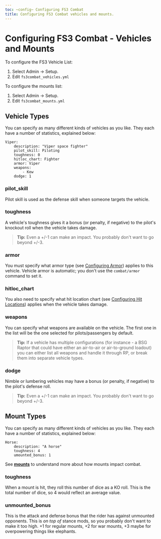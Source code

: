 ```yaml
---
toc: ~config~ Configuring FS3 Combat
title: Configuring FS3 Combat vehicles and mounts.
---
```

# Configuring FS3 Combat - Vehicles and Mounts

To configure the FS3 Vehicle List:

1. Select Admin -> Setup.
2. Edit `fs3combat_vehicles.yml`

To configure the mounts list:

1. Select Admin -> Setup.
2. Edit `fs3combat_mounts.yml`

## Vehicle Types

You can specify as many different kinds of vehicles as you like.  They each have a number of statistics, explained below:

    Viper:
        description: "Viper space fighter"
        pilot_skill: Piloting
        toughness: 0
        hitloc_chart: Fighter
        armor: Viper
        weapons:
            - Kew
        dodge: 1

### pilot_skill

Pilot skill is used as the defense skill when someone targets the vehicle.

### toughness

A vehicle's toughness gives it a bonus (or penalty, if negative) to the pilot's knockout roll when the vehicle takes damage.

> <i class="fa fa-info-circle"></i> **Tip:** Even a +/-1 can make an impact.  You probably don't want to go beyond +/-3.

### armor

You must specify what armor type (see [Configuring Armor](/tutorials/config/fs3combat_armor)) applies to this vehicle.  Vehicle armor is automatic; you don't use the `combat/armor` command to set it.

### hitloc_chart

You also need to specify what hit location chart (see [Configuring Hit Locations](/tutorials/config/fs3combat_hitloc)) applies when the vehicle takes damage.

### weapons

You can specify what weapons are available on the vehicle.  The first one in the list will be the one selected for pilots/passengers by default.

> <i class="fa fa-info-circle"></i> **Tip:** If a vehicle has multiple configurations (for instance - a BSG Raptor that could have either an air-to-air or air-to-ground loadout) you can either list all weapons and handle it through RP, or break them into separate vehicle types.

### dodge

Nimble or lumbering vehicles may have a bonus (or penalty, if negative) to the pilot's defense roll.

> <i class="fa fa-info-circle"></i> **Tip:** Even a +/-1 can make an impact.  You probably don't want to go beyond +/-3.

## Mount Types

You can specify as many different kinds of vehicles as you like.  They each have a number of statistics, explained below:

    Horse:
        description: "A horse"
        toughness: 4
        umounted_bonus: 1


See **[mounts](http://aresmush.com/fs3/fs3-3/combat-mechanics#mounts)** to understand more about how mounts impact combat.

### toughness

When a mount is hit, they roll this number of dice as a KO roll.  This is the total number of dice, so 4 would reflect an average value.

### unmounted_bonus

This is the attack and defense bonus that the rider has against unmounted opponents.  This is _on top of_ stance mods, so you probably don't want to make it too high.  +1 for regular mounts, +2 for war mounts, +3 maybe for overpowering things like elephants.